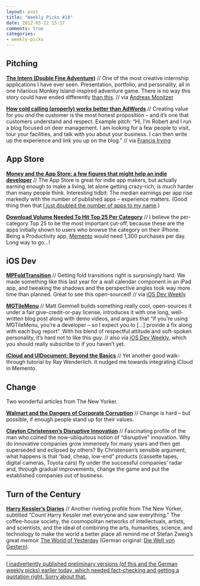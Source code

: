 ```yaml
---
layout: post
title: "Weekly Picks #10"
date: 2012-05-22 15:17
comments: true
categories: 
- weekly-picks
---
```


Pitching
-------
**[The Intern (Double Fine Adventure)](http://rickrocket.de/df/)** // One of the most creative internship applications I have ever seen. Presentation, portfolio, and personality, all in one hilarious Monkey Island-inspired adventure game. There is no way this story could have ended differently [than this](http://rickrocket.de/dfd/). <span class="credit">// via [Andreas Monitzer](https://twitter.com/anlumo1/status/204164781081505792)</span>

**[How cold calling (properly) works better than AdWords](http://blog.asmartbear.com/cold-calling.html)** // Creating value for you *and* the customer is the most honest proposition – and it’s one that customers understand and respect. Example pitch: “Hi, I’m Robert and I run a blog focused on deer management. I am looking for a few people to visit, tour your facilities, and talk with you about your business. I can then write up the experience and link you up on the blog.” <span class="credit">// via [Francis Irving](https://twitter.com/frabcus/status/202361014153527296)</span>

App Store
------
**[Money and the App Store: a few figures that might help an indie developer](http://thegamebakers.com/money-and-the-app-store-a-few-figures-that-might-help-an-indie-developer.html)** // The App Store is great for indie app makers, but actually earning enough to make a living, let alone getting crazy-rich, is much harder than many people think. Interesting tidbit: The median earnings per app rise markedly with the number of published apps – experience matters. (Good thing then that [I just doubled the number of apps to my name](/blog/2012/05/21/announcing-trash-cam/).)

**[Download Volume Needed To Hit Top 25 Per Category](http://www.distimo.com/blog/2012_05_quora-answering-series-download-volume-needed-to-hit-top-25-per-category/)** // I believe the per-category Top 25 to be the most important cut-off, because these are the apps initially shown to users who browse the category on their iPhone. Being a Productivity app, [Memento](http://itunes.apple.com/us/app/id500560051) would need 1,300 purchases per day. Long way to go…!

iOS Dev
-------
**[MPFoldTransition](https://github.com/mpospese/MPFoldTransition)** // Getting fold transitions right is surprisingly hard. We made something like this last year for a wall calendar component in an iPad app, and tweaking the shadows and the perspective angles took way more time than planned. Great to see this open-sourced! <span class="credit">// via [iOS Dev Weekly](http://iosdevweekly.com)</span>

**[MGTileMenu](http://mattgemmell.com/2012/05/14/mgtilemenu/)** // Matt Gemmell builds something really cool, open-sources it under a fair give-credit-or-pay license, introduces it with one long, well-written blog post along with demo videos, and argues that “if you’re using MGTileMenu, you’re a developer – so I expect you to […] provide a fix along with each bug report”. With his blend of respectful attitude and soft-spoken personality, it’s hard not to like this guy. <span class="credit">// also via [iOS Dev Weekly](http://iosdevweekly.com), which you should really subscribe to if you haven’t yet.</span>

**[iCloud and UIDocument: Beyond the Basics](http://www.raywenderlich.com/12779/icloud-and-uidocument-beyond-the-basics-part-1)** // Yet another good walk-through tutorial by Ray Wenderlich. It nudged me towards integrating iCloud in Memento.

Change
-------
Two wonderful articles from The New Yorker.

**[Walmart and the Dangers of Corporate Corruption](http://www.newyorker.com/talk/financial/2012/05/14/120514ta_talk_surowiecki)** // Change is hard – but possible, if enough people stand up for their values.

**[Clayton Christensen’s Disruptive Innovation](http://www.newyorker.com/reporting/2012/05/14/120514fa_fact_macfarquhar)** // Fascinating profile of the man who coined the now-ubiquitous notion of “disruptive” innovation. Why do innovative companies grow immensely for many years and then get superseded and eclipsed by others? By Christensen’s sensible argument, what happens is that “bad, cheap, low-end” products (cassette tapes, digital cameras, Toyota cars) fly under the successful companies’ radar and, through gradual improvements, change the game and put the established companies out of business.

Turn of the Century
-----
**[Harry Kessler’s Diaries](http://www.newyorker.com/arts/critics/books/2012/04/23/120423crbo_books_ross)** // Another riveting profile from The New Yorker, subtitled “Count Harry Kessler met everyone and saw everything.” The coffee-house society, the cosmopolitan networks of intellectuals, artists, and scientists, and the ideal of combining the arts, humanities, science, and technology to make the world a better place all remind me of Stefan Zweig’s great memoir [The World of Yesterday](http://www.amazon.com/The-World-Yesterday-An-Autobiography/dp/0803252242?tag=biblioyang-21) (German original: [Die Welt von Gestern](http://www.amazon.de/gp/product/3596211522/ref=as_li_ss_tl?ie=UTF8&tag=biblioyang-21&linkCode=as2&camp=1638&creative=19454&creativeASIN=3596211522)).

-----
<ins datetime="2012-05-22T19:00:05Z">I inadvertently published preliminary versions (of this and the [German weekly picks](/blog/2012/05/22/links-der-woche/)) earlier today, which needed fact-checking and getting a quotation right. Sorry about that.</ins>